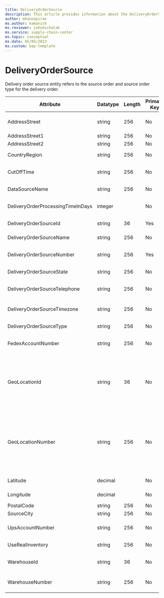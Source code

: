 ```yaml
---
title: DeliveryOrderSource
description: This article provides information about the DeliveryOrderSource entity.
author: mkannapiran
ms.author: kamanick
ms.reviewer: johnmichalak
ms.service: supply-chain-center
ms.topic: conceptual
ms.date: 05/05/2023
ms.custom: bap-template
---
```


# **DeliveryOrderSource**

Delivery order source entity refers to the source order and source order type for the delivery order. 


|	Attribute	|	Datatype	|	Length	|	Primary Key	|	Description	|
|---------------|--------|------|----------|-----------|
|	AddressStreet	|	string	|	256	|	No	|	address line of the delivery order	|
|	AddressStreet1	|	string	|	256	|	No	|	Address line 1	|
|	AddressStreet2	|	string	|	256	|	No	|	Address line 2	|
|	CountryRegion	|	string	|	256	|	No	|	Country of the delivery order	|
|	CutOffTime	|	string	|	256	|	No	|	Cut off time for delivery order	|
|	DataSourceName	|	string	|	256	|	No	|	Data source name	|
|	DeliveryOrderProcessingTimeInDays	|	integer	|		|	No	|	Delivery order processing time in days	|
|	DeliveryOrderSourceId	|	string	|	36	|	Yes	|	Delivery order source Id	|
|	DeliveryOrderSourceName	|	string	|	256	|	No	|	Delivery order source name	|
|	DeliveryOrderSourceNumber	|	string	|	256	|	Yes	|	Delivery order source number	|
|	DeliveryOrderSourceState	|	string	|	256	|	No	|	Delivery order source state	|
|	DeliveryOrderSourceTelephone	|	string	|	256	|	No	|	Delivery order source telephone	|
|	DeliveryOrderSourceTimezone	|	string	|	256	|	No	|	Delivery order source timezone	|
|	DeliveryOrderSourceType	|	string	|	256	|	No	|	Delivery order source type	|
|	FedexAccountNumber	|	string	|	256	|	No	|	Fedex account number	|
|	GeoLocationId	|	string	|	36	|	No	|	The unique identifier of a Location. This is autogenerated by Supply chain center or D365 applications	|
|	GeoLocationNumber	|	string	|	256	|	No	|	The unique number of a location. This is a referenced in an external system to identify the unique location	|
|	Latitude	|	decimal	|		|	No	|	Latitude of the location	|
|	Longitude	|	decimal	|		|	No	|	Longitude of the location	|
|	PostalCode	|	string	|	256	|	No	|	Postal code	|
|	SourceCity	|	string	|	256	|	No	|	Source city	|
|	UpsAccountNumber	|	string	|	256	|	No	|	UPS account number of the delivery order	|
|	UseRealInventory	|	string	|	256	|	No	|	Use real inventory	|
|	WarehouseId	|	string	|	36	|	No	|	Warehouse Id of the delivery order	|
|	WarehouseNumber	|	string	|	256	|	No	|	Warehouse number of the delivery order	|

